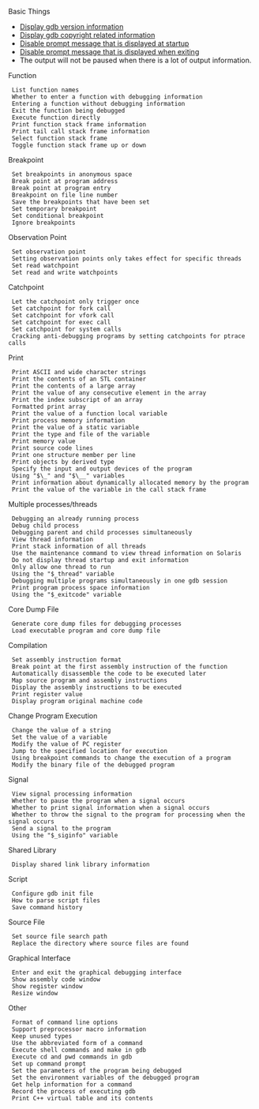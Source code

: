 Basic Things

* [Display gdb version information](show-version.md)
* [Display gdb copyright related information](show-copying-warranty.md)
* [Disable prompt message that is displayed at startup](start-gdb-silently.md)
* [Disable prompt message that is displayed when exiting](quit-gdb-silently.md)
* The output will not be paused when there is a lot of output information.

Function

     List function names
     Whether to enter a function with debugging information
     Entering a function without debugging information
     Exit the function being debugged
     Execute function directly
     Print function stack frame information
     Print tail call stack frame information
     Select function stack frame
     Toggle function stack frame up or down

Breakpoint

     Set breakpoints in anonymous space
     Break point at program address
     Break point at program entry
     Breakpoint on file line number
     Save the breakpoints that have been set
     Set temporary breakpoint
     Set conditional breakpoint
     Ignore breakpoints

Observation Point

     Set observation point
     Setting observation points only takes effect for specific threads
     Set read watchpoint
     Set read and write watchpoints

Catchpoint

     Let the catchpoint only trigger once
     Set catchpoint for fork call
     Set catchpoint for vfork call
     Set catchpoint for exec call
     Set catchpoint for system calls
     Cracking anti-debugging programs by setting catchpoints for ptrace calls

Print

     Print ASCII and wide character strings
     Print the contents of an STL container
     Print the contents of a large array
     Print the value of any consecutive element in the array
     Print the index subscript of an array
     Formatted print array
     Print the value of a function local variable
     Print process memory information
     Print the value of a static variable
     Print the type and file of the variable
     Print memory value
     Print source code lines
     Print one structure member per line
     Print objects by derived type
     Specify the input and output devices of the program
     Using "$\_" and "$\__" variables
     Print information about dynamically allocated memory by the program
     Print the value of the variable in the call stack frame

Multiple processes/threads

     Debugging an already running process
     Debug child process
     Debugging parent and child processes simultaneously
     View thread information
     Print stack information of all threads
     Use the maintenance command to view thread information on Solaris
     Do not display thread startup and exit information
     Only allow one thread to run
     Using the "$_thread" variable
     Debugging multiple programs simultaneously in one gdb session
     Print program process space information
     Using the "$_exitcode" variable

Core Dump File

     Generate core dump files for debugging processes
     Load executable program and core dump file

Compilation

     Set assembly instruction format
     Break point at the first assembly instruction of the function
     Automatically disassemble the code to be executed later
     Map source program and assembly instructions
     Display the assembly instructions to be executed
     Print register value
     Display program original machine code

Change Program Execution

     Change the value of a string
     Set the value of a variable
     Modify the value of PC register
     Jump to the specified location for execution
     Using breakpoint commands to change the execution of a program
     Modify the binary file of the debugged program

Signal

     View signal processing information
     Whether to pause the program when a signal occurs
     Whether to print signal information when a signal occurs
     Whether to throw the signal to the program for processing when the signal occurs
     Send a signal to the program
     Using the "$_siginfo" variable

Shared Library

     Display shared link library information

Script

     Configure gdb init file
     How to parse script files
     Save command history

Source File

     Set source file search path
     Replace the directory where source files are found

Graphical Interface

     Enter and exit the graphical debugging interface
     Show assembly code window
     Show register window
     Resize window

Other

     Format of command line options
     Support preprocessor macro information
     Keep unused types
     Use the abbreviated form of a command
     Execute shell commands and make in gdb
     Execute cd and pwd commands in gdb
     Set up command prompt
     Set the parameters of the program being debugged
     Set the environment variables of the debugged program
     Get help information for a command
     Record the process of executing gdb
     Print C++ virtual table and its contents
